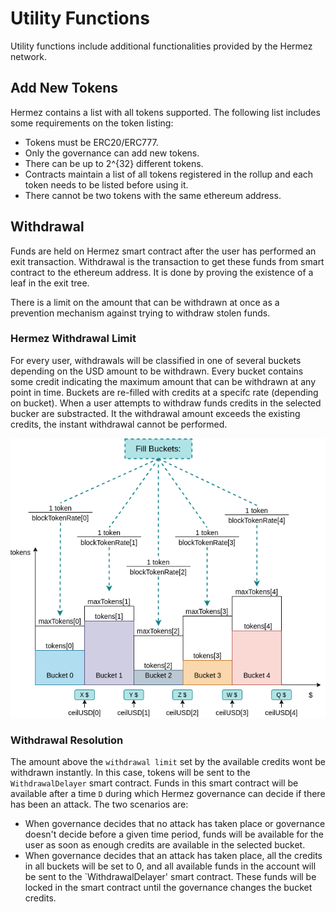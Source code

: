 # Utility Functions
Utility functions include additional functionalities provided by the Hermez network.

## Add New Tokens
Hermez contains a list with all tokens supported. The following list includes some requirements on the token listing:
- Tokens must be ERC20/ERC777.
- Only the governance can add new tokens.
- There can be up to 2^{32} different tokens.
- Contracts maintain a list of all tokens registered in the rollup and each token needs to be listed before using it.
- There cannot be two tokens with the same ethereum address.

## Withdrawal
Funds are held on Hermez smart contract after the user has performed an exit transaction. Withdrawal is the transaction to get these funds from smart contract to the ethereum address. It is done by proving the existence of a leaf in the exit tree. 

There is a limit on the amount that can be withdrawn at once as a prevention mechanism against trying to withdraw stolen funds. 

### Hermez Withdrawal Limit
For every user, withdrawals will be classified in one of several buckets depending on the USD amount to be withdrawn. Every bucket contains some credit indicating the maximum amount that can be withdrawn at any point in time. Buckets are re-filled with credits at a specifc rate (depending on bucket). When a user attempts to withdraw funds credits in the selected bucker are substracted. It the withdrawal amount exceeds the existing credits, the instant withdrawal cannot be performed.

![](buckets.png)

### Withdrawal Resolution
The amount above the `withdrawal limit` set by the available credits wont be withdrawn instantly. In this case, tokens will be sent to the `WithdrawalDelayer` smart contract. Funds in this smart contract will be available after a time `D` during which Hermez governance can decide if there has been an attack. The two scenarios are:

- When governance decides that no attack has taken place or governance doesn't decide before a given time period, funds will be available for the user as soon as enough credits are available in the selected bucket.
- When governance decides that an attack has taken place, all the credits in all buckets will be set to 0, and all available funds in the account will be sent to the `WithdrawalDelayer' smart contract. These funds will be locked in the smart contract until the governance changes the bucket credits.


